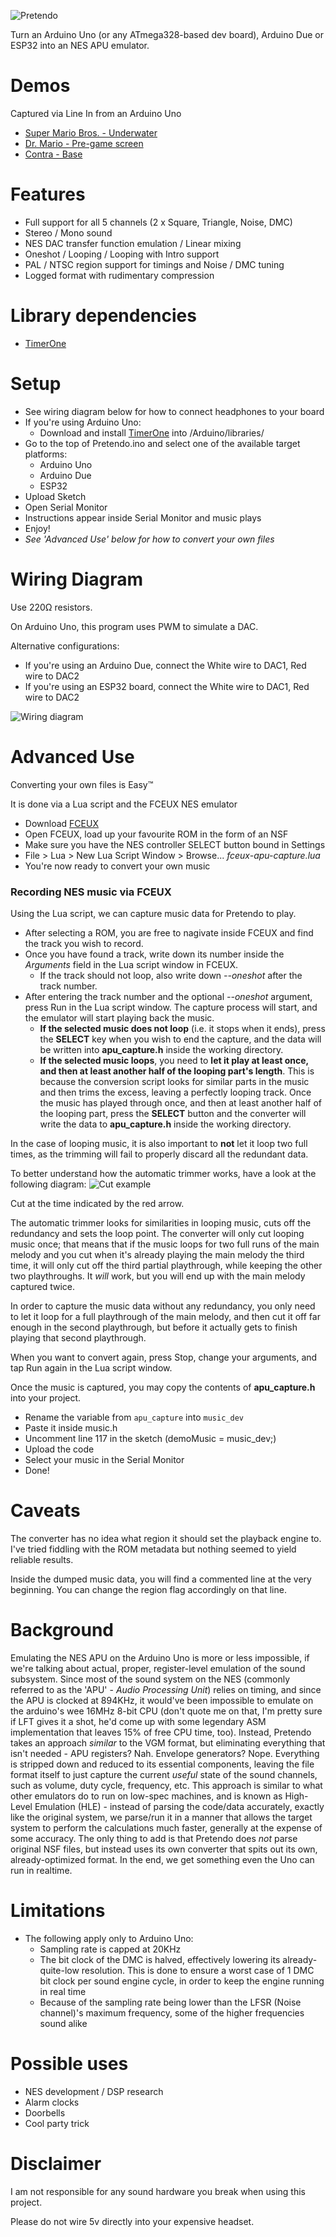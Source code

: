 ![Pretendo](img/logo.png?raw=true "Pretendo")

Turn an Arduino Uno (or any ATmega328-based dev board), Arduino Due or ESP32 into an NES APU emulator.

# Demos

Captured via Line In from an Arduino Uno
- [Super Mario Bros. - Underwater](demos/pretendo-demo-smb-underwater.ogg)
- [Dr. Mario - Pre-game screen](demos/pretendo-demo-dr-mario-pre-game.ogg)
- [Contra - Base](demos/pretendo-demo-contra-base.ogg)

# Features

- Full support for all 5 channels (2 x Square, Triangle, Noise, DMC)
- Stereo / Mono sound
- NES DAC transfer function emulation / Linear mixing
- Oneshot / Looping / Looping with Intro support
- PAL / NTSC region support for timings and Noise / DMC tuning
- Logged format with rudimentary compression

# Library dependencies

- [TimerOne](https://github.com/PaulStoffregen/TimerOne)

# Setup

- See wiring diagram below for how to connect headphones to your board
- If you're using Arduino Uno:
    - Download and install [TimerOne](https://github.com/PaulStoffregen/TimerOne) into /Arduino/libraries/
- Go to the top of Pretendo.ino and select one of the available target platforms:
    - Arduino Uno
    - Arduino Due
    - ESP32
- Upload Sketch
- Open Serial Monitor
- Instructions appear inside Serial Monitor and music plays
- Enjoy!
- *See 'Advanced Use' below for how to convert your own files*

# Wiring Diagram

Use 220Ω resistors.

On Arduino Uno, this program uses PWM to simulate a DAC.

Alternative configurations:
* If you're using an Arduino Due, connect the White wire to DAC1, Red wire to DAC2
* If you're using an ESP32 board, connect the White wire to DAC1, Red wire to DAC2

![Wiring diagram](img/wiring.png?raw=true "Wiring diagram")

# Advanced Use

Converting your own files is Easy™

It is done via a Lua script and the FCEUX NES emulator
- Download [FCEUX](http://fceux.com/web/download.html)
- Open FCEUX, load up your favourite ROM in the form of an NSF
- Make sure you have the NES controller SELECT button bound in Settings
- File > Lua > New Lua Script Window > Browse... *fceux-apu-capture.lua*
- You're now ready to convert your own music

### Recording NES music via FCEUX

Using the Lua script, we can capture music data for Pretendo to play.
- After selecting a ROM, you are free to nagivate inside FCEUX and find the track you wish to record.
- Once you have found a track, write down its number inside the *Arguments* field in the Lua script window in FCEUX.
    - If the track should not loop, also write down *--oneshot* after the track number.
- After entering the track number and the optional *--oneshot* argument, press Run in the Lua script window. The capture process will start, and the emulator will start playing back the music.
    - **If the selected music does not loop** (i.e. it stops when it ends), press the **SELECT** key when you wish to end the capture, and the data will be written into **apu_capture.h** inside the working directory.
    - **If the selected music loops**, you need to **let it play at least once, and then at least another half of the looping part's length**. This is because the conversion script looks for similar parts in the music and then trims the excess, leaving a perfectly looping track. Once the music has played through once, and then at least another half of the looping part, press the **SELECT** button and the converter will write the data to **apu_capture.h** inside the working directory.

In the case of looping music, it is also important to **not** let it loop two full times, as the trimming will fail to properly discard all the redundant data.

To better understand how the automatic trimmer works, have a look at the following diagram:
![Cut example](img/cut-example.png?raw=true "Cut example")

Cut at the time indicated by the red arrow.

The automatic trimmer looks for similarities in looping music, cuts off the redundancy and sets the loop point. The converter will only cut looping music once; that means that if the music loops for two full runs of the main melody and you cut when it's already playing the main melody the third time, it will only cut off the third partial playthrough, while keeping the other two playthroughs. It *will* work, but you will end up with the main melody captured twice.

In order to capture the music data without any redundancy, you only need to let it loop for a full playthrough of the main melody, and then cut it off far enough in the second playthrough, but before it actually gets to finish playing that second playthrough.

When you want to convert again, press Stop, change your arguments, and tap Run again in the Lua script window.

Once the music is captured, you may copy the contents of **apu_capture.h** into your project.
- Rename the variable from `apu_capture` into `music_dev`
- Paste it inside music.h
- Uncomment line 117 in the sketch (demoMusic = music_dev;)
- Upload the code
- Select your music in the Serial Monitor
- Done!

# Caveats
The converter has no idea what region it should set the playback engine to. I've tried fiddling with the ROM metadata but nothing seemed to yield reliable results.

Inside the dumped music data, you will find a commented line at the very beginning. You can change the region flag accordingly on that line.

# Background

Emulating the NES APU on the Arduino Uno is more or less impossible, if we're talking about actual, proper, register-level emulation of the sound subsystem. Since most of the sound system on the NES (commonly referred to as the 'APU' - *Audio Processing Unit*) relies on timing, and since the APU is clocked at 894KHz, it would've been impossible to emulate on the arduino's wee 16MHz 8-bit CPU (don't quote me on that, I'm pretty sure if LFT gives it a shot, he'd come up with some legendary ASM implementation that leaves 15% of free CPU time, too).
Instead, Pretendo takes an approach *similar* to the VGM format, but eliminating everything that isn't needed - APU registers? Nah. Envelope generators? Nope. Everything is stripped down and reduced to its essential components, leaving the file format itself to just capture the current *useful* state of the sound channels, such as volume, duty cycle, frequency, etc. This approach is similar to what other emulators do to run on low-spec machines, and is known as High-Level Emulation (HLE) - instead of parsing the code/data accurately, exactly like the original system, we parse/run it in a manner that allows the target system to perform the calculations much faster, generally at the expense of some accuracy. The only thing to add is that Pretendo does *not* parse original NSF files, but instead uses its own converter that spits out its own, already-optimized format. In the end, we get something even the Uno can run in realtime.

# Limitations

- The following apply only to Arduino Uno:
    - Sampling rate is capped at 20KHz
    - The bit clock of the DMC is halved, effectively lowering its already-quite-low resolution. This is done to ensure a worst case of 1 DMC bit clock per sound engine cycle, in order to keep the engine running in real time
    - Because of the sampling rate being lower than the LFSR (Noise channel)'s maximum frequency, some of the higher frequencies sound alike

# Possible uses

- NES development / DSP research
- Alarm clocks
- Doorbells
- Cool party trick


# Disclaimer

I am not responsible for any sound hardware you break when using this project.

Please do not wire 5v directly into your expensive headset.
